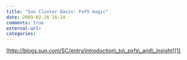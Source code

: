 ```yaml
---
title: "Sun Cluster Oasis: PxFS magic"
date: 2009-02-26 16:24
comments: true
external-url:
categories:
---
```

[http://blogs.sun.com/SC/entry/introduction\_to\_pxfs\_and\_insight][1]

  [1]: http://blogs.sun.com/SC/entry/introduction_to_pxfs_and_insight
